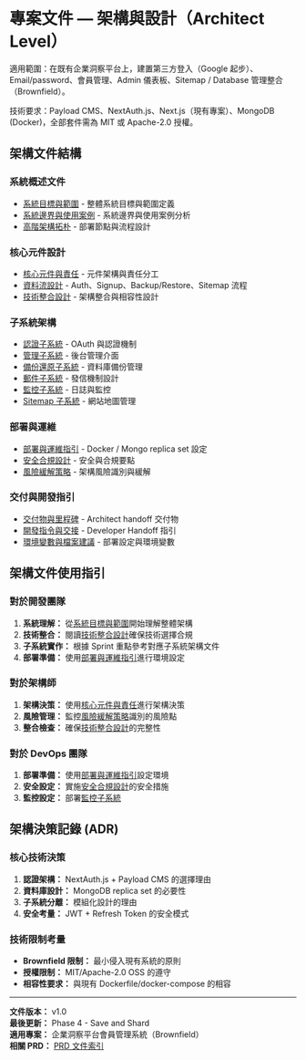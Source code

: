 # 專案文件 — 架構與設計（Architect Level）

適用範圍：在既有企業洞察平台上，建置第三方登入（Google 起步）、Email/password、會員管理、Admin 儀表板、Sitemap / Database 管理整合（Brownfield）。

技術要求：Payload CMS、NextAuth.js、Next.js（現有專案）、MongoDB (Docker)，全部套件需為 MIT 或 Apache-2.0 授權。

## 架構文件結構

### 系統概述文件
- [系統目標與範圍](./system-overview-scope.md) - 整體系統目標與範圍定義
- [系統邊界與使用案例](./system-boundaries-usecases.md) - 系統邊界與使用案例分析
- [高階架構拓朴](./high-level-architecture.md) - 部署節點與流程設計

### 核心元件設計
- [核心元件與責任](./core-components-responsibilities.md) - 元件架構與責任分工
- [資料流設計](./data-flow-design.md) - Auth、Signup、Backup/Restore、Sitemap 流程
- [技術整合設計](./technical-integration.md) - 架構整合與相容性設計

### 子系統架構
- [認證子系統](./subsystems/architecture-subsystem-auth.md) - OAuth 與認證機制
- [管理子系統](./subsystems/architecture-subsystem-admin.md) - 後台管理介面
- [備份還原子系統](./subsystems/architecture-subsystem-backup-restore.md) - 資料庫備份管理
- [郵件子系統](./subsystems/architecture-subsystem-mail.md) - 發信機制設計
- [監控子系統](./subsystems/architecture-subsystem-observability.md) - 日誌與監控
- [Sitemap 子系統](./subsystems/architecture-subsystem-sitemap.md) - 網站地圖管理

### 部署與運維
- [部署與運維指引](./deployment-operations.md) - Docker / Mongo replica set 設定
- [安全合規設計](./security-compliance.md) - 安全與合規要點
- [風險緩解策略](./risk-mitigation.md) - 架構風險識別與緩解

### 交付與開發指引
- [交付物與里程碑](./deliverables-milestones.md) - Architect handoff 交付物
- [開發指令與交接](./development-handoff.md) - Developer Handoff 指引
- [環境變數與檔案建議](./environment-configuration.md) - 部署設定與環境變數

## 架構文件使用指引

### 對於開發團隊
1. **系統理解：** 從[系統目標與範圍](./system-overview-scope.md)開始理解整體架構
2. **技術整合：** 閱讀[技術整合設計](./technical-integration.md)確保技術選擇合規
3. **子系統實作：** 根據 Sprint 重點參考對應子系統架構文件
4. **部署準備：** 使用[部署與運維指引](./deployment-operations.md)進行環境設定

### 對於架構師
1. **架構決策：** 使用[核心元件與責任](./core-components-responsibilities.md)進行架構決策
2. **風險管理：** 監控[風險緩解策略](./risk-mitigation.md)識別的風險點
3. **整合檢查：** 確保[技術整合設計](./technical-integration.md)的完整性

### 對於 DevOps 團隊
1. **部署準備：** 使用[部署與運維指引](./deployment-operations.md)設定環境
2. **安全設定：** 實施[安全合規設計](./security-compliance.md)的安全措施
3. **監控設定：** 部署[監控子系統](./subsystems/architecture-subsystem-observability.md)

## 架構決策記錄 (ADR)

### 核心技術決策
1. **認證架構：** NextAuth.js + Payload CMS 的選擇理由
2. **資料庫設計：** MongoDB replica set 的必要性
3. **子系統分離：** 模組化設計的理由
4. **安全考量：** JWT + Refresh Token 的安全模式

### 技術限制考量
- **Brownfield 限制：** 最小侵入現有系統的原則
- **授權限制：** MIT/Apache-2.0 OSS 的遵守
- **相容性要求：** 與現有 Dockerfile/docker-compose 的相容

---

**文件版本：** v1.0  
**最後更新：** Phase 4 - Save and Shard  
**適用專案：** 企業洞察平台會員管理系統（Brownfield）  
**相關 PRD：** [PRD 文件索引](../prd/index.md)